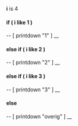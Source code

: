 **i** is 4
#### if ( **i** like 1 ) 
--
[ printdown "1" ]
__
#### else if ( **i** like 2 ) 
--
[ printdown "2" ]
__
#### else if ( **i** like 3 ) 
--
[ printdown "3" ]
__
#### else
--
[ printdown "overig" ]
__